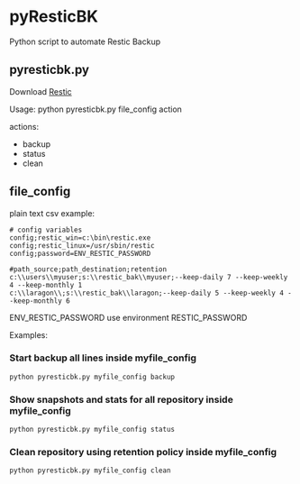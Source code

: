 # pyResticBK
Python script to automate Restic Backup 

## pyresticbk.py
Download 
[Restic](https://restic.net/ )

Usage:
python pyresticbk.py file_config action

actions:
  - backup
  - status
  - clean


## file_config
plain text csv example:

```
# config variables 
config;restic_win=c:\bin\restic.exe
config;restic_linux=/usr/sbin/restic
config;password=ENV_RESTIC_PASSWORD

#path_source;path_destination;retention
c:\\users\\myuser;s:\\restic_bak\\myuser;--keep-daily 7 --keep-weekly 4 --keep-monthly 1
c:\\laragon\\;s:\\restic_bak\\laragon;--keep-daily 5 --keep-weekly 4 --keep-monthly 6

```

ENV_RESTIC_PASSWORD use environment RESTIC_PASSWORD

Examples: 

### Start backup all lines inside myfile_config

```
python pyresticbk.py myfile_config backup
```
### Show snapshots and stats for all repository inside myfile_config

```
python pyresticbk.py myfile_config status
```
### Clean repository using retention policy inside myfile_config

```
python pyresticbk.py myfile_config clean
```

```
